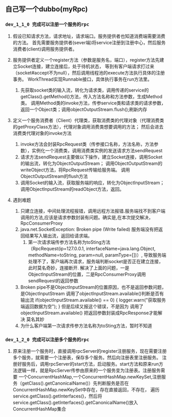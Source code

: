 ## 自己写一个dubbo(myRpc)
### `dev_1_1_0 完成可以注册一个服务的rpc`
1. 假设已知请求方法，请求地址，请求端口。服务提供者也知道消费端需要消费的方法。
   首先需要服务提供者(sever端)将service注册到注册中心，然后服务消费者(client)调用服务提供者。
2. 服务提供者定义一个register方法（参数是服务名，端口），register方法先建立Socket连接，建立连接后，处于待机状态，
   等到有客户端请求打过来（socket#accept不为null），然后调用线程池的execute方法执行具体的注册事务。
   WorkThread实现Runnable接口，具体执行事务在run方法里。
    1. 先获取socket类的输入流，转化为请求类，调用传递的service的getClass().getMethod()方法，传入方法名称和方法参数，生成Method类。
       调用Method类的invoke方法，传参service类和请求类的请求参数，返回一个Object类；调用objectOutputStream.flush();刷新内存

3. 定义一个服务消费者（Client）代理类，获取消费类的代理对象（代理消费类的getProxyClass方法），代理对象调用消费类想要调用的方法；
   然后会进去消费类代理对象的invoke方法
    1. invoke方法会封装RpcRequest类（传参接口名称，方法名称，方法参数），实例化一个消费类，调用消费类实例的发送请求方法sendRequest
    2. 请求方法sendRequest主要做以下操作，建立Socket连接，调用Socket的输出流，转化为ObjectOutputStream；
       调用ObjectOutputStream的writeObject方法，将RpcRequest传输给服务端。 调用ObjectOutputStream的flush方法
    3. 调用Socket的输入流，获取服务端的响应，转化为ObjectInputStream；调用ObjectInputStream的readObject方法，返回。
4. 遇到难题
    1. 只建立连接，中间处理流程报错，调用远程方法报错.服务端找不到客户端调用的方法,应该是请求参数封装有问题。确实是,在本次提交解决，RpcConsumerProxy
    2. java.net.SocketException: Broken pipe (Write failed) 服务端没有把返回结果写入输出流，返回给请求端。
        1. 第一次请求端传参方法名称为toSting方法（RpcRequest(ip=127.0.0.1, interfaceName=java.lang.Object, methodName=toString, param=null, paramType=[])）,
           导致服务端处理不了，客户端再次请求，服务端判断socket是否正在建立连接，此时莫名奇妙，连接断开.
           解决了上面的问题，一是ObjectInputStream的位置，二是RpcConsumerProxy调用sendRequest的返回参数
    3.  Broken pipe不是ObjectInputStream的位置原因，也不是返回参数问题，是ObjectInputStream 调用了objectInputStream.available()判断是否有输出流
        if(objectInputStream.available() == 0) {
        logger.warn("获取服务端返回数据为空");
        }
        但是后续又报这个错误，不是因为 调用了objectInputStream.available() 把返回参数封装成RpcResponse才能解决 莫名其妙
    4. 为什么客户端第一次请求传参方法名称为toSting方法，暂时不知道
### `dev_1_2_0 完成可以注册多个服务的rpc`
1. 原来注册一个服务时，直接调用rpcServer的register注册服务，现在需要注册多个服务，就需要一个注册表，保存多个服务。然后向注册表里注册服务。
注册好服务后，调用rpcServer的start方法，启动服务。start方法和原来run方法逻辑一样，就是RpcServer传参由原来的一个服务变为注册表。注册服务需要
一个ConcurrentHashMap,一个ConcurrentHashMap.newKeySet,注册服务（getClass().getCanonicalName()）先判断服务是否在ConcurrentHashMap.newKeySet中存在，存在直接返回，不存在，
遍历service.getClass().getInterfaces()，然后将service.getClass().getInterfaces().getCanonicalName()放入ConcurrentHashMap集合